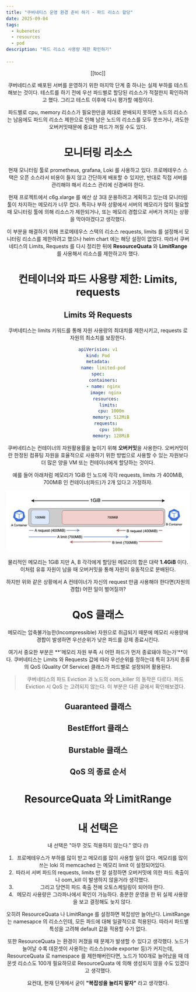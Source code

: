 ```yaml
---
title: "쿠버네티스 운영 환경 준비 하기 - 파드 리소스 할당"
date: 2025-09-04
tags:
  - kubenetes
  - resources
  - pod
description: "파드 리소스 사용량 제한 확인하기"

---
```


<Header />

[[toc]]

쿠버네티스로 배포된 서버를 운영하기 위한 마지막 단계 중 하나는 실제 부하를 테스트해보는 것이다. 테스트를 하기 전에 우선 파드별로 할당된 리소스가 적절한지 확인하려고 했다. 그리고 테스트 이후에 다시 평가할 예정이다.

파드별로 cpu, memory 리소스가 필요한만큼 제대로 분배되지 못하면 노드의 리소스는 남음에도 파드의 리소스 제한으로 인해 남은 노드의 리소스를 모두 못쓰거나, 과도한 오버커밋때문에 중요한 파드가 꺼질 수도 있다.

# 모니터링 리소스

현재 모니터링 툴로 prometheus, grafana, Loki 를 사용하고 있다. 프로메테우스 스택은 오픈 소스라서 비용이 들지 않고 간단하게 배포할 수 있지만, 반대로 직접 서버를 관리해야 해서 리소스 관리에 신경써야 한다.

현재 프로젝트에서 c6g.xlarge 를 예산 상 3대 운용하려고 계획하고 있는데 모니터링 툴이 차지하는 메모리가 너무 컸다. 특히나 부하 상황에서 서버의 메모리가 많이 필요할 때 모니터링 툴에 의해 리소스가 제한되거나, 또는 메모리 경합으로 서버가 꺼지는 상황을 막아야겠다고 생각했다.

이 부분을 해결하기 위해 프로메테우스 스택의 리소스 requests, limits 를 설정해서 모니터링 리소스를 제한하려고 했으나 helm chart 에는 해당 설정이 없었다. 따라서 쿠버네티스의 Limits, Requests 를 다시 정리한 뒤에 **ResourceQuata** 와 **LimitRange** 를 사용해서 리소스를 제한하고자 했다.

# 컨테이너와 파드 사용량 제한: Limits, requests

## Limits 와 Requests

쿠버네티스는 limits 키워드를 통해 자원 사용량의 최대치를 제한시키고, requests 로 자원의 최소치를 보장한다.

```yaml
apiVerision: v1
kind: Pod
metadata:
	name: limited-pod
spec:
	containers:
	- name: nginx
	  image: nginx
	  resources:
	    limits:
	      cpu: 1000m
	      memory: 512MiB
      requests:
	      cpu: 100m
	      memory: 128MiB
```

쿠버네티스는 컨테이너의 자원활용률을 높이기 위해 **오버커밋**을 사용한다. 오버커밋이란 한정된 컴퓨팅 자원을 효율적으로 사용하기 위한 방법으로 사용할 수 있는 자원보다 더 많은 양을 VM 또는 컨테이너에게 할당하는 것이다.

예를 들어 아래처럼 메모리가 1GiB 인 노드에 각각 requests, limits 가 400MiB, 700MiB 인 컨테이너(파드)가 2개 있다고 가정하자.

![image-20250904205438084](../../.vuepress/public/images/2025-09-03-kuberesource/image-20250904205438084.png)

물리적인 메모리는 1GiB 지만 A, B 각각에게 할당된 메모리의 합은 대략 **1.4GiB** 이다. 이처럼 유휴 자원이 남을 때 오버커밋을 통해 자원이 유동적으로 분배된다.

하지만 위와 같은 상황에서 A 컨테이너가 자신의 request 만큼 사용해야 한다면(자원의 경합) 어떤 일이 벌어질까?

# QoS 클래스

메모리는 압축불가능한(Incompressible) 자원으로 취급되기 때문에 메모리 사용량에 경합이 발생하면 우선순위가 낮은 파드를 강제 종료시킨다. 

여기서 중요한 부분은 **'메모리 자원 부족 시 어떤 파드가 먼저 종료돼야 하는가'**이다. 쿠버네티스는 Limits 와 Requests 값에 따라 우선순위를 정하는데 특히 3가지 종류의 QoS (Quality Of Service) 클래스가 파드별로 설정되어 활용된다.

> 쿠버네티스의 파드 Eviction 과 노드의 oom_killer 의 동작은 다르다. 파드 Eviction 시 QoS 는 고려되지 않는다. 이 부분은 다른 글에서 확인해보겠다.

## Guaranteed 클래스

## BestEffort 클래스

## Burstable 클래스

## QoS 의 종료 순서

# ResourceQuata 와 LimitRange

# 내 선택은

내 선택은 "아무 것도 적용하지 않는다." 였다 (!)

1. 프로메테우스가 부하를 많이 받고 메모리를 많이 사용할 일이 없다. 메모리를 많이 쓰는 loki 의 memcached 는 메모리 limit 이 설정되어있다.
2. 따라서 서버 파드의 requests, limits 만 잘 설정하면 오버커밋에 의한 파드 축출이나 oom_kill 이 발생하지 않을거라 생각했다.
3. 그리고 당연히 파드 축출 전에 오토스케일링이 되어야 한다.
4. 메모리 사용량은 그라파나에서 확인이 가능하다. 충분한 운영을 한 뒤 실제 사용량을 보고 결정해도 늦지 않다.

오히려 ResourceQuata 나 LimitRange 를 설정하면 복잡성만 늘어난다. LimitRange 는 namesapce 의 리소스인데, 모든 파드에 대해 일괄적으로 적용된다. 따라서 파드별 특성을 고려해 default 값을 적용할 수가 없다.

또한 ResourceQuata 는 환경이 커졌을 때 문제가 발생할 수 있다고 생각했다. 노드가 늘어날 수록 데몬셋이 사용하는 리소스(node exporter 등)가 커지는데, ResourceQuata 로 namespace 를 제한해버린다면, 노드가 100개로 늘어났을 때 데몬셋 리소스도 100개 필요하므로 ResourceQuata 에 의해 생성되지 않을 수도 있겠다고 생각했다.

요컨대, 현재 단계에서 굳이 **"복잡성을 늘리지 말자"** 라고 생각했다.

<Footer/>
